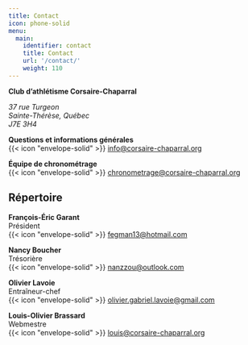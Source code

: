 ```yaml
---
title: Contact
icon: phone-solid
menu:
  main:
    identifier: contact
    title: Contact
    url: '/contact/'
    weight: 110
---
```


**Club d’athlétisme Corsaire-Chaparral**  
<address>
37 rue Turgeon<br />
Sainte-Thérèse, Québec<br />
J7E 3H4
</address>

**Questions et informations générales**  
{{< icon "envelope-solid" >}}
<info@corsaire-chaparral.org>

**Équipe de chronométrage**  
{{< icon "envelope-solid" >}}
<chronometrage@corsaire-chaparral.org>

## Répertoire

**François-Éric Garant**  
Président  
{{< icon "envelope-solid" >}}
<fegman13@hotmail.com>

**Nancy Boucher**  
Trésorière  
{{< icon "envelope-solid" >}}
<nanzzou@outlook.com>

**Olivier Lavoie**  
Entraîneur-chef  
{{< icon "envelope-solid" >}}
<olivier.gabriel.lavoie@gmail.com>

**Louis-Olivier Brassard**  
Webmestre  
{{< icon "envelope-solid" >}}
<louis@corsaire-chaparral.org>
